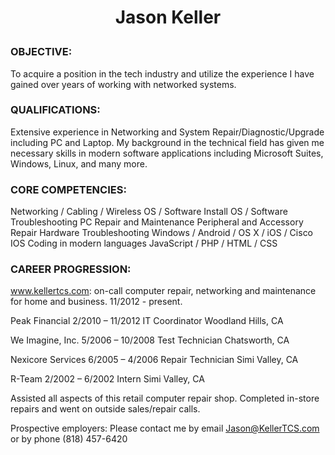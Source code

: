 <h1><p align="center">Jason Keller</p></h1>

<h3>OBJECTIVE:</h3>
To acquire a position in the tech industry and utilize the experience I have gained over years of working with networked systems.

<h3>QUALIFICATIONS:</h3>
Extensive experience in Networking and System Repair/Diagnostic/Upgrade including PC and Laptop. My background in the technical field has given me necessary skills in modern software applications including Microsoft Suites, Windows, Linux, and many more.


<h3>CORE COMPETENCIES:</h3>

Networking / Cabling / Wireless
OS / Software Install
OS / Software Troubleshooting
PC Repair and Maintenance
Peripheral and Accessory Repair
Hardware Troubleshooting
Windows / Android / OS X / iOS / Cisco IOS
Coding in modern languages JavaScript / PHP / HTML / CSS 

<h3>CAREER PROGRESSION:</h3>

<a ref="jason.kellertcs.com"> www.kellertcs.com</a>: on-call computer repair, networking and maintenance for home and business.			11/2012 - present.

Peak Financial				2/2010 – 11/2012	IT Coordinator		Woodland Hills, CA

We Imagine, Inc.				5/2006 – 10/2008	Test Technician		Chatsworth, CA

Nexicore Services				6/2005 – 4/2006	Repair Technician	Simi Valley, CA

R-Team					2/2002 – 6/2002	Intern			Simi Valley, CA

Assisted all aspects of this retail computer repair shop.  Completed in-store repairs and went on outside sales/repair calls.

Prospective employers: Please contact me by email Jason@KellerTCS.com or by phone (818) 457-6420
